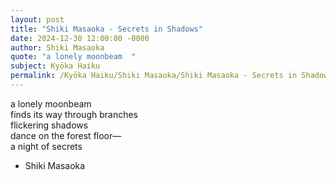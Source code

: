 ```yaml
---
layout: post
title: "Shiki Masaoka - Secrets in Shadows"
date: 2024-12-30 12:00:00 -0000
author: Shiki Masaoka
quote: "a lonely moonbeam  "
subject: Kyōka Haiku
permalink: /Kyōka Haiku/Shiki Masaoka/Shiki Masaoka - Secrets in Shadows
---
```


a lonely moonbeam  
finds its way through branches  
flickering shadows  
dance on the forest floor—  
a night of secrets

- Shiki Masaoka

